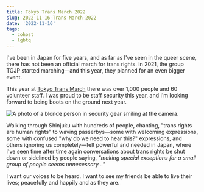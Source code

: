 ```yaml
---
title: Tokyo Trans March 2022
slug: 2022-11-16-Trans-March-2022
date: '2022-11-16'
tags:
  - cohost
  - lgbtq
---
```


I've been in Japan for five years, and as far as I've seen in the queer scene, there has not been an official march for trans rights. In 2021, the group TGJP started marching—and this year, they planned for an even bigger event.

This year at [Tokyo Trans March](https://tktransmarch.wp.xdomain.jp/) there was over 1,000 people and 60 volunteer staff. I was proud to be staff security this year, and I'm looking forward to being boots on the ground next year.

![A photo of a blonde person in security gear smiling at the camera.](trans2022.png)

Walking through Shinjuku with hundreds of people, chanting, "trans rights are human rights" to waving passerbys—some with welcoming expressions, some with confused "why do we need to hear this?" expressions, and others ignoring us completely—felt powerful and needed in Japan, where I've seen time after time again conversations about trans rights be shut down or sidelined by people saying, _"making special exceptions for a small group of people seems unnecessary..."_

I want our voices to be heard. I want to see my friends be able to live their lives; peacefully and happily and as they are.
